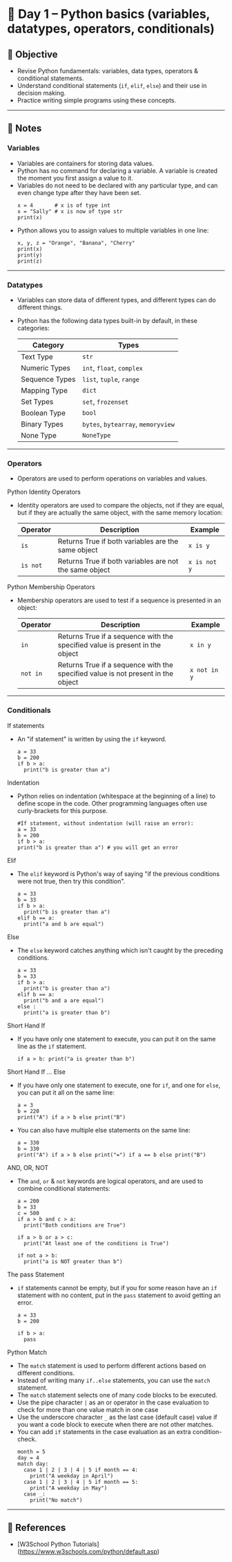 # 📅 Day 1 – Python basics (variables, datatypes, operators, conditionals)

## 🎯 Objective
- Revise Python fundamentals: variables, data types, operators & conditional statements.  
- Understand conditional statements (`if`, `elif`, `else`) and their use in decision making.  
- Practice writing simple programs using these concepts.

---

## 📖 Notes
### Variables
- Variables are containers for storing data values.
- Python has no command for declaring a variable. A variable is created the moment you first assign a value to it.
- Variables do not need to be declared with any particular type, and can even change type after they have been set.
  ```
  x = 4       # x is of type int
  x = "Sally" # x is now of type str
  print(x)
  ```
- Python allows you to assign values to multiple variables in one line:
  ```
  x, y, z = "Orange", "Banana", "Cherry"
  print(x)
  print(y)
  print(z)
  ```

---
      
### Datatypes
- Variables can store data of different types, and different types can do different things.
- Python has the following data types built-in by default, in these categories:

  | Category       | Types                         |
  |----------------|-------------------------------|
  | Text Type      | `str`                           |
  | Numeric Types  | `int`, `float`, `complex`           |
  | Sequence Types | `list`, `tuple`, `range`            |
  | Mapping Type   | `dict`                          |
  | Set Types      | `set`, `frozenset`                |
  | Boolean Type   | `bool`                          |
  | Binary Types   | `bytes`, `bytearray`, `memoryview`  |
  | None Type      | `NoneType`                      |

---

### Operators
- Operators are used to perform operations on variables and values.

Python Identity Operators
- Identity operators are used to compare the objects, not if they are equal, but if they are actually the same object, with the same memory location:

  | Operator	 | Description	| Example	|
  |------------|--------------|---------|
  | `is` |	Returns True if both variables are the same object | `x is y`	|
  | `is not`	| Returns True if both variables are not the same object	| `x is not y` |

Python Membership Operators
- Membership operators are used to test if a sequence is presented in an object:

  | Operator	 | Description	| Example	|
  |------------|--------------|---------|
  | `in`  |	Returns True if a sequence with the specified value is present in the object |	`x in y`	|
  | `not in` |	Returns True if a sequence with the specified value is not present in the object	| `x not in y` |

---

### Conditionals
If statements
- An "if statement" is written by using the `if` keyword.
  ```
  a = 33
  b = 200
  if b > a:
    print("b is greater than a")
  ```

Indentation
- Python relies on indentation (whitespace at the beginning of a line) to define scope in the code. Other programming languages often use curly-brackets for this purpose.
  ```
  #If statement, without indentation (will raise an error):
  a = 33
  b = 200
  if b > a:
  print("b is greater than a") # you will get an error
  ```

Elif
- The `elif` keyword is Python's way of saying "if the previous conditions were not true, then try this condition".
  ```
  a = 33
  b = 33
  if b > a:
    print("b is greater than a")
  elif b == a:
    print("a and b are equal")
  ```

Else
- The `else` keyword catches anything which isn't caught by the preceding conditions.
  ```
  a = 33
  b = 33
  if b > a:
    print("b is greater than a")
  elif b == a:
    print("b and a are equal")
  else :
    print("a is greater than b")
  ```

Short Hand If
- If you have only one statement to execute, you can put it on the same line as the `if` statement.
  ```
  if a > b: print("a is greater than b")
  ```

Short Hand If ... Else
- If you have only one statement to execute, one for `if`, and one for `else`, you can put it all on the same line:
  ```
  a = 3
  b = 220
  print("A") if a > b else print("B")
  ```
- You can also have multiple else statements on the same line:
  ```
  a = 330
  b = 330
  print("A") if a > b else print("=") if a == b else print("B")
  ```

AND, OR, NOT
- The `and`, `or` & `not` keywords are logical operators, and are used to combine conditional statements:
  ```
  a = 200
  b = 33
  c = 500
  if a > b and c > a:
    print("Both conditions are True")
  
  if a > b or a > c:
    print("At least one of the conditions is True")
  
  if not a > b:
    print("a is NOT greater than b")
  ```

The pass Statement
- `if` statements cannot be empty, but if you for some reason have an `if` statement with no content, put in the `pass` statement to avoid getting an error.
  ```
  a = 33
  b = 200
  
  if b > a:
    pass
  ```


Python Match
- The `match` statement is used to perform different actions based on different conditions.
- Instead of writing many `if..else` statements, you can use the `match` statement.
- The `match` statement selects one of many code blocks to be executed.
- Use the pipe character `|` as an or operator in the case evaluation to check for more than one value match in one case
- Use the underscore character `_` as the last case (default case) value if you want a code block to execute when there are not other matches.
- You can add `if` statements in the case evaluation as an extra condition-check.
  ```
  month = 5
  day = 4
  match day:
    case 1 | 2 | 3 | 4 | 5 if month == 4:
      print("A weekday in April")
    case 1 | 2 | 3 | 4 | 5 if month == 5:
      print("A weekday in May")
    case _:
      print("No match")
  ```

---

## 🔗 References
- [W3School Python Tutorials] (https://www.w3schools.com/python/default.asp)
